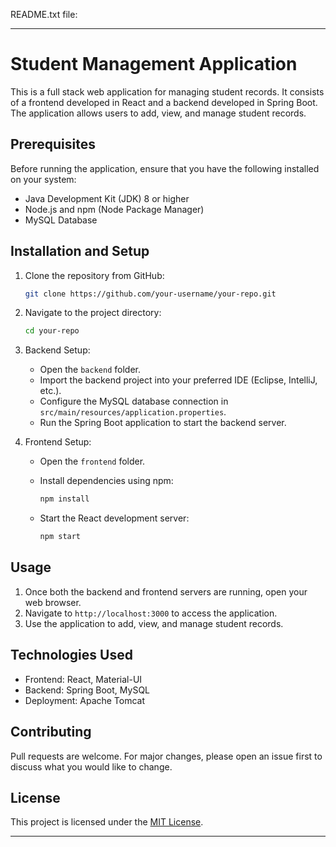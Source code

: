 README.txt file:

---

# Student Management Application

This is a full stack web application for managing student records. It consists of a frontend developed in React and a backend developed in Spring Boot. The application allows users to add, view, and manage student records.

## Prerequisites

Before running the application, ensure that you have the following installed on your system:

- Java Development Kit (JDK) 8 or higher
- Node.js and npm (Node Package Manager)
- MySQL Database

## Installation and Setup

1. Clone the repository from GitHub:

   ```bash
   git clone https://github.com/your-username/your-repo.git
   ```

2. Navigate to the project directory:

   ```bash
   cd your-repo
   ```

3. Backend Setup:
   - Open the `backend` folder.
   - Import the backend project into your preferred IDE (Eclipse, IntelliJ, etc.).
   - Configure the MySQL database connection in `src/main/resources/application.properties`.
   - Run the Spring Boot application to start the backend server.

4. Frontend Setup:
   - Open the `frontend` folder.
   - Install dependencies using npm:

     ```bash
     npm install
     ```

   - Start the React development server:

     ```bash
     npm start
     ```

## Usage

1. Once both the backend and frontend servers are running, open your web browser.
2. Navigate to `http://localhost:3000` to access the application.
3. Use the application to add, view, and manage student records.

## Technologies Used

- Frontend: React, Material-UI
- Backend: Spring Boot, MySQL
- Deployment: Apache Tomcat

## Contributing

Pull requests are welcome. For major changes, please open an issue first to discuss what you would like to change.

## License

This project is licensed under the [MIT License](https://opensource.org/licenses/MIT).

---

